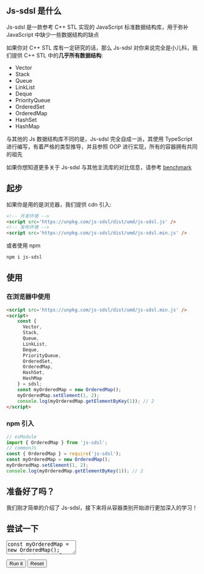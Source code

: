 ## Js-sdsl 是什么

Js-sdsl 是一款参考 C++ STL 实现的 JavaScript 标准数据结构库，用于弥补 JavaScript 中缺少一些数据结构的缺点

如果你对 C++ STL 库有一定研究的话，那么 Js-sdsl 对你来说完全是小儿科，我们提供 C++ STL 中的**几乎所有数据结构**:

- Vector
- Stack
- Queue
- LinkList
- Deque
- PriorityQueue
- OrderedSet
- OrderedMap
- HashSet
- HashMap

与其他的 Js 数据结构库不同的是，Js-sdsl 完全自成一派，其使用 TypeScript 进行编写，有着严格的类型推导，并且参照 OOP 进行实现，所有的容器拥有共同的祖先

如果你想知道更多关于 Js-sdsl 与其他主流库的对比信息，请参考 [benchmark](/zh-cn/test/benchmark)

## 起步

如果你是用的是浏览器，我们提供 cdn 引入:

```html
<!-- 开发环境 -->
<script src='https://unpkg.com/js-sdsl/dist/umd/js-sdsl.js' />
<!-- 发布环境 -->
<script src='https://unpkg.com/js-sdsl/dist/umd/js-sdsl.min.js' />
```

或者使用 npm

```bash
npm i js-sdsl
```

## 使用

### 在浏览器中使用

```html
<script src='https://unpkg.com/js-sdsl/dist/umd/js-sdsl.min.js' />
<script>
    const { 
      Vector,
      Stack,
      Queue,
      LinkList,
      Deque,
      PriorityQueue,
      OrderedSet,
      OrderedMap,
      HashSet,
      HashMap
    } = sdsl;
    const myOrderedMap = new OrderedMap();
    myOrderedMap.setElement(1, 2);
    console.log(myOrderedMap.getElementByKey(1)); // 2
</script>
```

### npm 引入

```typescript
// esModule
import { OrderedMap } from 'js-sdsl';
// commonJs
const { OrderedMap } = require('js-sdsl');
const myOrderedMap = new OrderedMap();
myOrderedMap.setElement(1, 2);
console.log(myOrderedMap.getElementByKey(1)); // 2
```

## 准备好了吗？

我们刚才简单的介绍了 Js-sdsl，接下来将从容器类别开始进行更加深入的学习！

## 尝试一下

<p>
<textarea id='input'>
const myOrderedMap = new OrderedMap();
myOrderedMap.setElement(1, 2);
console.log(myOrderedMap.getElementByKey(1)); // 2
</textarea>
</p>

<div id='output'></div>

<button id='run'>Run it</button>
<button id='reset'>Reset</button>
